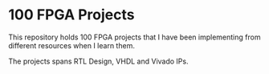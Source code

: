 # 100 FPGA Projects

This repository holds 100 FPGA projects that I have been implementing from different resources when I learn them.

The projects spans RTL Design, VHDL and Vivado IPs.